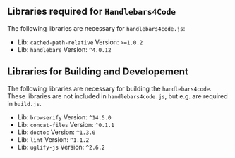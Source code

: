 
## Libraries required for  `Handlebars4Code`
The following libraries are necessary for `handlebars4code.js`:
* Lib: `cached-path-relative` Version: `>=1.0.2`
* Lib: `handlebars` Version: `^4.0.12`


## Libraries for Building and Developement
The following libraries are necessary for building the `handlebars4code`. 
These libraries are not included in `handlebars4code.js`, but e.g. are required in `build.js`.
* Lib: `browserify` Version: `^14.5.0`
* Lib: `concat-files` Version: `^0.1.1`
* Lib: `doctoc` Version: `^1.3.0`
* Lib: `lint` Version: `^1.1.2`
* Lib: `uglify-js` Version: `^2.6.2`

